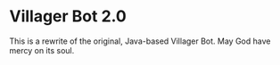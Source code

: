 # Villager Bot 2.0

This is a rewrite of the original, Java-based Villager Bot.  May God have mercy on its soul.
